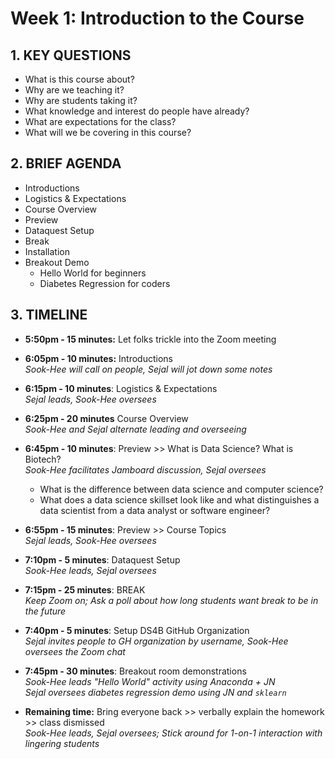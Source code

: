 # Week 1: Introduction to the Course

## 1. KEY QUESTIONS
   - What is this course about?
   - Why are we teaching it?
   - Why are students taking it?
   - What knowledge and interest do people have already?
   - What are expectations for the class?
   - What will we be covering in this course?

## 2. BRIEF AGENDA

   - Introductions
   - Logistics & Expectations
   - Course Overview
   - Preview
   - Dataquest Setup
   - Break
   - Installation
   - Breakout Demo
     - Hello World for beginners
     - Diabetes Regression for coders

## 3. TIMELINE

   - **5:50pm - 15 minutes:** Let folks trickle into the Zoom meeting  

   - **6:05pm - 10 minutes:** Introductions  
        *Sook-Hee will call on people, Sejal will jot down some notes*

   - **6:15pm - 10 minutes**: Logistics & Expectations  
        *Sejal leads, Sook-Hee oversees*

   - **6:25pm - 20 minutes** Course Overview  
        *Sook-Hee and Sejal alternate leading and overseeing*

   - **6:45pm - 10 minutes**: Preview >> What is Data Science? What is Biotech?  
        *Sook-Hee facilitates Jamboard discussion, Sejal oversees*
        - What is the difference between data science and computer science?
        - What does a data science skillset look like and what distinguishes a data scientist from a data analyst or software engineer?

   - **6:55pm - 15 minutes**: Preview >> Course Topics  
        *Sejal leads, Sook-Hee oversees*

   - **7:10pm - 5 minutes**: Dataquest Setup  
        *Sook-Hee leads, Sejal oversees*  

   - **7:15pm - 25 minutes**: BREAK  
        *Keep Zoom on; Ask a poll about how long students want break to be in the future*

   - **7:40pm - 5 minutes**: Setup DS4B GitHub Organization  
        *Sejal invites people to GH organization by username, Sook-Hee oversees the Zoom chat*

   - **7:45pm - 30 minutes**: Breakout room demonstrations  
        *Sook-Hee leads "Hello World" activity using Anaconda + JN*  
        *Sejal oversees diabetes regression demo using JN and `sklearn`*  

   - **Remaining time:** Bring everyone back >> verbally explain the homework >> class dismissed  
        *Sook-Hee leads, Sejal oversees; Stick around for 1-on-1 interaction with lingering students*
